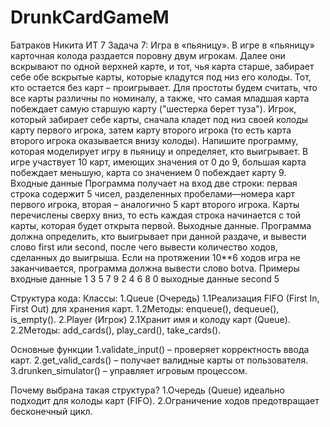 # DrunkCardGameM
Батраков Никита ИТ 7
Задача 7:
Игра в «пьяницу». В игре в «пьяницу» карточная колода раздается поровну двум игрокам. Далее они вскрывают по одной верхней карте, и тот, чья карта старше, забирает себе обе вскрытые карты, которые кладутся под низ его колоды. Тот, кто остается без карт – проигрывает. Для простоты будем считать, что все карты различны по номиналу, а также, что самая младшая карта побеждает самую старшую карту ("шестерка берет туза"). Игрок, который забирает себе карты, сначала кладет под низ своей колоды карту первого игрока, затем карту второго игрока (то есть карта второго игрока оказывается внизу колоды). Напишите программу, которая моделирует игру в пьяницу и определяет, кто выигрывает. В игре участвует 10 карт, имеющих значения от 0 до 9, большая карта побеждает меньшую, карта со значением 0 побеждает карту 9. Входные данные Программа получает на вход две строки: первая строка содержит 5 чисел, разделенных пробелами—номера карт первого игрока, вторая – аналогично 5 карт второго игрока. Карты перечислены сверху вниз, то есть каждая строка начинается с той карты, которая будет открыта первой. Выходные данные. Программа должна определить, кто выигрывает при данной раздаче, и вывести слово first или second, после чего вывести количество ходов, сделанных до выигрыша. Если на протяжении 10**6 ходов игра не заканчивается, программа должна вывести слово botva. Примеры входные данные 1 3 5 7 9 2 4 6 8 0 выходные данные second 5 

Структура кода:
  Классы:
    1.Queue (Очередь)
      1.1Реализация FIFO (First In, First Out) для хранения карт.
      1.2Методы: enqueue(), dequeue(), is_empty().
    2.Player (Игрок)
      2.1Хранит имя и колоду карт (Queue).
      2.2Методы: add_cards(), play_card(), take_cards().

Основные функции
  1.validate_input() – проверяет корректность ввода карт.
  2.get_valid_cards() – получает валидные карты от пользователя.
  3.drunken_simulator() – управляет игровым процессом.

Почему выбрана такая структура?
  1.Очередь (Queue) идеально подходит для колоды карт (FIFO).
  2.Ограничение ходов предотвращает бесконечный цикл.
